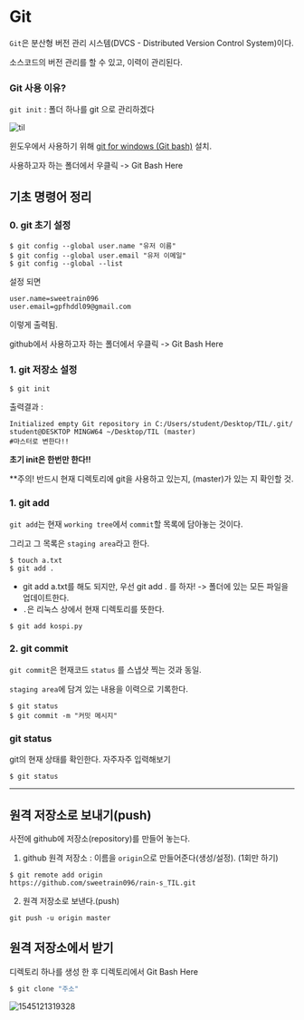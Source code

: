 # Git

`Git`은 분산형 버전 관리 시스템(DVCS - Distributed Version Control System)이다.

소스코드의 버전 관리를 할 수 있고, 이력이 관리된다.

### Git 사용 이유?

`git init` : 폴더 하나를 git 으로 관리하겠다

![til](C:\Users\student\Desktop\TIL\til.jpg)







윈도우에서 사용하기 위해 [git for windows (Git bash)](https://gitforwindows.org/)  설치.

사용하고자 하는 폴더에서 우클릭 -> Git Bash Here



## 기초 명령어 정리

### 0. git 초기 설정

```
$ git config --global user.name "유저 이름"
$ git config --global user.email "유저 이메일"
$ git config --global --list
```

설정 되면

```
user.name=sweetrain096
user.email=gpfhddl09@gmail.com
```

이렇게 출력됨.

github에서 사용하고자 하는 폴더에서 우클릭 -> Git Bash Here



### 1.  git 저장소 설정

```
$ git init
```

출력결과 : 
```
Initialized empty Git repository in C:/Users/student/Desktop/TIL/.git/
student@DESKTOP MINGW64 ~/Desktop/TIL (master)
#마스터로 변한다!!
```

**초기 init은 한번만 한다!!**

**주의! 반드시 현재 디렉토리에 git을 사용하고 있는지, (master)가 있는 지 확인할 것.



### 1. git add

`git add`는 현재 `working tree`에서 `commit`할 목록에 담아놓는 것이다.

그리고 그 목록은 `staging area`라고 한다.

```
$ touch a.txt
$ git add .
```

* git add a.txt를 해도 되지만, 우선 git add . 를 하자! -> 폴더에 있는 모든 파일을 업데이트한다.
* `.`은 리눅스 상에서 현재 디렉토리를 뜻한다.

```
$ git add kospi.py
```



### 2. git commit

`git commit`은 현재코드  `status` 를 스냅샷 찍는 것과 동일.

`staging area`에 담겨 있는 내용을 이력으로 기록한다.

```
$ git status
$ git commit -m "커밋 메시지"
```



### git status

git의 현재 상태를 확인한다. 자주자주 입력해보기

```
$ git status
```

****



## 원격 저장소로 보내기(push)

사전에 github에 저장소(repository)를 만들어 놓는다.

1. github 원격 저장소 : 이름을 `origin`으로 만들어준다(생성/설정). (1회만 하기)

```
$ git remote add origin 
https://github.com/sweetrain096/rain-s_TIL.git
```

2. 원격 저장소로 보낸다.(push)

```
git push -u origin master
```



## 원격 저장소에서 받기

디렉토리 하나를 생성 한 후 디렉토리에서 Git Bash Here

```powershell
$ git clone "주소"
```

![1545121319328](C:\Users\student\AppData\Roaming\Typora\typora-user-images\1545121319328.png)











